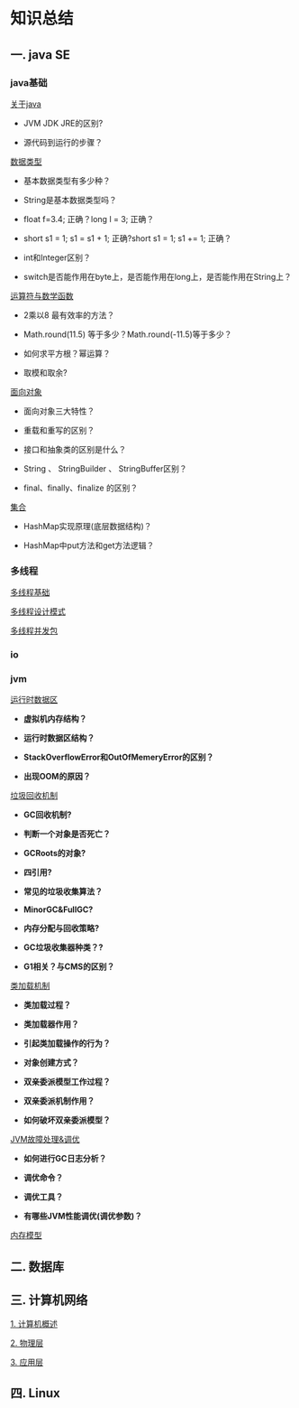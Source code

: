 # 知识总结

## 一. java SE

### java基础

[关于java](/Knowledge/Java_SE/Java基础/1、关于java.md)

- JVM JDK JRE的区别?

- 源代码到运行的步骤？

[数据类型](/Knowledge/Java_SE/Java基础/2、数据类型.md)


- 基本数据类型有多少种？


- String是基本数据类型吗？


- float f=3.4; 正确？long l = 3; 正确？


- short s1 = 1; s1 = s1 + 1; 正确?short s1 = 1; s1 += 1; 正确？
	

- int和Integer区别？


- switch是否能作用在byte上，是否能作用在long上，是否能作用在String上？

[运算符与数学函数](/Knowledge/Java_SE/Java基础/3、运算符与数学函数.md)


- 2乘以8 最有效率的方法？


- Math.round(11.5) 等于多少？Math.round(-11.5)等于多少？


- 如何求平方根？幂运算？


- 取模和取余?
  
[面向对象](/Knowledge/Java_SE/Java基础/4、面向对象.md)

- 面向对象三大特性？

- 重载和重写的区别？

- 接口和抽象类的区别是什么？

- String 、 StringBuilder 、 StringBuffer区别？

- final、finally、finalize 的区别？

[集合](/Knowledge/Java_SE/集合/集合.md)

- HashMap实现原理(底层数据结构)？

- HashMap中put方法和get方法逻辑？

### 多线程

[多线程基础](/Knowledge/Java_SE/多线程/1、多线程基础%20.md)

[多线程设计模式](/Knowledge/Java_SE/多线程/2、多线程设计模式.md)

[多线程并发包](/Knowledge/Java_SE/多线程/3、多线程并发包.md)


### io

### jvm

[运行时数据区](/Knowledge/Java_SE/JVM/1、运行时数据区.md)

- **虚拟机内存结构？**

- **运行时数据区结构？**

- **StackOverflowError和OutOfMemeryError的区别？**

- **出现OOM的原因？**

[垃圾回收机制](/Knowledge/Java_SE/JVM/2、垃圾回收.md)

- **GC回收机制?**

- **判断一个对象是否死亡？**

- **GCRoots的对象?**

- **四引用?**

- **常见的垃圾收集算法？**

- **MinorGC&FullGC?**

- **内存分配与回收策略?**

- **GC垃圾收集器种类？?**

- **G1相关？与CMS的区别？**

[类加载机制](/Knowledge/Java_SE/JVM/3、类加载机制.md)

- **类加载过程？**

- **类加载器作用？**

- **引起类加载操作的行为？**

- **对象创建方式？**

- **双亲委派模型工作过程？**

- **双亲委派机制作用？**

- **如何破坏双亲委派模型？**

[JVM故障处理&调优](/Knowledge/Java_SE/JVM/4、JVM故障处理&调优.md)

- **如何进行GC日志分析？**

- **调优命令？**

- **调优工具？**

- **有哪些JVM性能调优(调优参数)？**

[内存模型](/Knowledge/Java_SE/JVM/5、内存模型.md)

## 二. 数据库

## 三. 计算机网络

[1. 计算机概述](/Knowledge/计算机网络/计算机概述.md)

[2. 物理层](/计算机网络/3、传输层.md)

[3. 应用层](/计算机网络/5、应用层.md)


## 四. Linux

